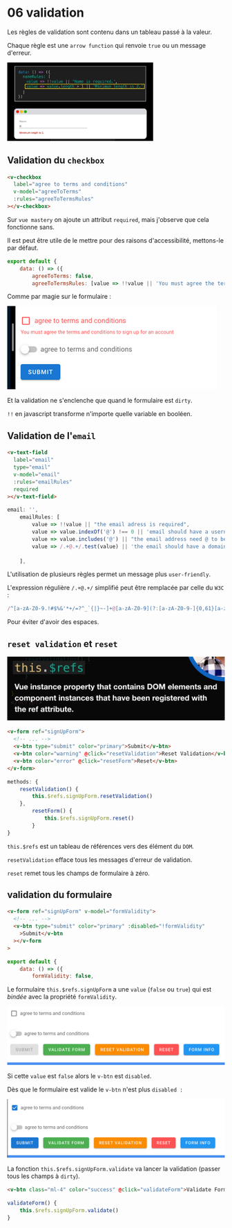 # 06 validation

Les règles de validation sont contenu dans un tableau passé à la valeur.

Chaque règle est une `arrow function` qui renvoie `true` ou un message d'erreur.

<img src="assets/Screenshot2020-11-25at08.46.23.png" alt="Screenshot 2020-11-25 at 08.46.23" style="zoom:33%;" />

## Validation du `checkbox`

```html
<v-checkbox
  label="agree to terms and conditions"
  v-model="agreeToTerms"
  :rules="agreeToTermsRules"
></v-checkbox>
```

Sur `vue mastery` on ajoute un attribut `required`, mais j'observe que cela fonctionne sans.

Il est peut être utile de le mettre pour des raisons d'accessibilité, mettons-le par défaut.

```js
export default {
    data: () => ({
        agreeToTerms: false,
        agreeToTermsRules: [value => !!value || 'You must agree the terms and conditions to sign up for an account'],
```

Comme par magie sur le formulaire :

<img src="assets/Screenshot2020-11-25at09.28.01.png" alt="Screenshot 2020-11-25 at 09.28.01" style="zoom:50%;" />

Et la validation ne s'enclenche que quand le formulaire est `dirty`.

`!!` en javascript transforme n'importe quelle variable en booléen.

## Validation de l'`email`

```html
<v-text-field
  label="email"
  type="email"
  v-model="email"
  :rules="emailRules"
  required
></v-text-field>
```

```js
email: '',
    emailRules: [
        value => !!value || "the email adress is required",
        value => value.indexOf('@') !== 0 || 'email should have a username',
        value => value.includes('@') || "the email address need @ to be valid",
        value => /.+@.+/.test(value) || 'the email should have a domain'

    ],
```

L'utilisation de plusieurs règles permet un message plus `user-friendly`.

L'expression régulière `/.+@.+/` simplifié peut être remplacée par celle du `W3C` :

```js
/^[a-zA-Z0-9.!#$%&'*+/=?^_`{|}~-]+@[a-zA-Z0-9](?:[a-zA-Z0-9-]{0,61}[a-zA-Z0-9])?(?:\.[a-zA-Z0-9](?:[a-zA-Z0-9-]{0,61}[a-zA-Z0-9])?)*$/;
```

Pour éviter d'avoir des espaces.

## `reset validation` et `reset`

<img src="assets/Screenshot2020-11-25at10.40.23.png" alt="Screenshot 2020-11-25 at 10.40.23" style="zoom:50%;" />

```html
<v-form ref="signUpForm">
  <!-- ... -->
  <v-btn type="submit" color="primary">Submit</v-btn>
  <v-btn color="warning" @click="resetValidation">Reset Validation</v-btn>
  <v-btn color="error" @click="resetForm">Reset</v-btn>
</v-form>
```

```js
methods: {
    resetValidation() {
        this.$refs.signUpForm.resetValidation()
    },
        resetForm() {
            this.$refs.signUpForm.reset()
        }
}
```

`this.$refs` est un tableau de références vers des élément du `DOM`.

`resetValidation` efface tous les messages d'erreur de validation.

`reset` remet tous les champs de formulaire à zéro.

## validation du formulaire

```html
<v-form ref="signUpForm" v-model="formValidity">
  <!-- ... -->
  <v-btn type="submit" color="primary" :disabled="!formValidity"
    >Submit</v-btn
  ></v-form
>
```

```js
export default {
    data: () => ({
        formValidity: false,
```

Le formulaire `this.$refs.signUpForm` a une `value` (`false` ou `true`) qui est _bindée_ avec la propriété `formValidity`.

<img src="assets/Screenshot2020-11-25at11.01.29.png" alt="Screenshot 2020-11-25 at 11.01.29" style="zoom:50%;" />

Si cette `value` est `false` alors le `v-btn` est `disabled`.

Dès que le formulaire est valide le `v-btn` n'est plus `disabled :`

<img src="assets/Screenshot2020-11-25at11.02.11.png" alt="Screenshot 2020-11-25 at 11.02.11" style="zoom:50%;" />

La fonction `this.$refs.signUpForm.validate` va lancer la validation (passer tous les champs à `dirty`).

```html
<v-btn class="ml-4" color="success" @click="validateForm">Validate Form</v-btn>
```

```js
validateForm() {
    this.$refs.signUpForm.validate()
}
```
